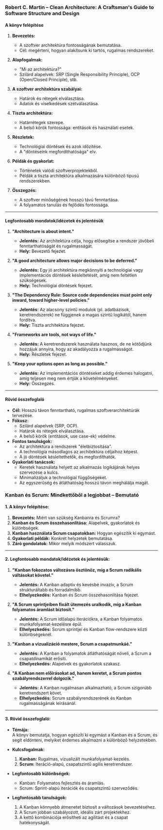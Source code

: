 ### **Robert C. Martin – Clean Architecture: A Craftsman's Guide to Software Structure and Design**

#### **A könyv felépítése**
1. **Bevezetés:**  
   - A szoftver architektúra fontosságának bemutatása.  
   - Cél: megérteni, hogyan alakítsunk ki tartós, rugalmas rendszereket.  

2. **Alapfogalmak:**  
   - "Mi az architektúra?"  
   - Szilárd alapelvek: SRP (Single Responsibility Principle), OCP (Open/Closed Principle), stb.  

3. **A szoftver architektúra szabályai:**  
   - Határok és rétegek elválasztása.  
   - Adatok és viselkedések szétválasztása.  

4. **Tiszta architektúra:**  
   - Határrétegek szerepe.  
   - A belső körök fontossága: entitások és használati esetek.  

5. **Részletek:**  
   - Technológiai döntések és azok időzítése.  
   - A "döntéseink megfordíthatósága" elv.  

6. **Példák és gyakorlat:**  
   - Történetek valódi szoftverprojektekből.  
   - Példák a tiszta architektúra alkalmazására különböző típusú rendszerekben.

7. **Összegzés:**  
   - A szoftver minőségének hosszú távú fenntartása.  
   - A folyamatos tanulás és fejlődés fontossága.

---

#### **Legfontosabb mondatok/idézetek és jelentésük**

1. **"Architecture is about intent."**  
   - **Jelentés:** Az architektúra célja, hogy elősegítse a rendszer jövőbeli fenntarthatóságát és rugalmasságát.  
   - **Hely:** Bevezető fejezet.  

2. **"A good architecture allows major decisions to be deferred."**  
   - **Jelentés:** Egy jó architektúra megkönnyíti a technológiai vagy implementációs döntések késleltetését, amíg nem feltétlen szükségesek.  
   - **Hely:** Technológiai döntések fejezet.  

3. **"The Dependency Rule: Source code dependencies must point only inward, toward higher-level policies."**  
   - **Jelentés:** Az alacsony szintű modulok (pl. adatbázisok, keretrendszerek) ne függjenek a magas szintű logikától, hanem fordítva.  
   - **Hely:** Tiszta architektúra fejezet.  

4. **"Frameworks are tools, not ways of life."**  
   - **Jelentés:** A keretrendszerek használata hasznos, de ne kötődjünk hozzájuk annyira, hogy az akadályozza a rugalmasságot.  
   - **Hely:** Részletek fejezet.  

5. **"Keep your options open as long as possible."**  
   - **Jelentés:** Az implementációs döntéseket addig érdemes halogatni, amíg teljesen meg nem értjük a követelményeket.  
   - **Hely:** Összegzés.

---

#### **Rövid összefoglaló**

- **Cél:** Hosszú távon fenntartható, rugalmas szoftverarchitektúrák tervezése.  
- **Fókusz:**  
  - Szilárd alapelvek (SRP, OCP).  
  - Határok és rétegek elválasztása.  
  - A belső körök (entitások, use case-ek) védelme.  
- **Fontos tanulságok:**  
  - Az architektúra a rendszerek "életbiztosítása".  
  - A technológia másodlagos az architektúra céljaihoz képest.  
  - A jó döntések késleltethetők, és megfordíthatók.  
- **Gyakorlati tanácsok:**  
  - Keretek használata helyett az alkalmazás logikájának helyes szervezése a kulcs.  
  - Minimalizáljuk a technológiai függőségeket.  
  - Az egyszerűség és átláthatóság hosszú távon meghálálja magát.



### **Kanban és Scrum: Mindkettőből a legjobbat – Bemutató**  

#### **1. A könyv felépítése:**  
1. **Bevezetés:** Miért van szükség Kanbanra és Scrumra?  
2. **Kanban és Scrum összehasonlítása:** Alapelvek, gyakorlatok és különbségek.  
3. **Kanban használata Scrum csapatokban:** Hogyan egészítik ki egymást.  
4. **Gyakorlati példák:** Konkrét helyzetek bemutatása.  
5. **Záró gondolatok:** Mikor melyik módszert válasszuk.  

---

#### **2. Legfontosabb mondatok/idézetek és jelentésük:**  

1. **"Kanban fokozatos változásra ösztönöz, míg a Scrum radikális váltásokat követel."**  
   - **Jelentés:** A Kanban adaptív és kevésbé invazív, a Scrum strukturáltabb és forradalmibb.  
   - **Elhelyezkedés:** Kanban és Scrum összehasonlítása fejezet.  

2. **"A Scrum sprintjeiben fixált ütemezés uralkodik, míg a Kanban folyamatos áramlást biztosít."**  
   - **Jelentés:** A Scrum időalapú iterációkra, a Kanban folyamatos munkafolyamat-kezelésre épül.  
   - **Elhelyezkedés:** Scrum sprintjei és Kanban flow-rendszere közti különbségeknél.  

3. **"Kanban a vizualizáció mestere, Scrum a csapatmunkáé."**  
   - **Jelentés:** A Kanban a folyamatok átláthatóságát növeli, a Scrum a csapatdinamikát erősíti.  
   - **Elhelyezkedés:** Alapelvek és gyakorlatok szakasz.  

4. **"A Kanban nem előírásokat ad, hanem keretet, a Scrum pontos szabályrendszerrel dolgozik."**  
   - **Jelentés:** A Kanban rugalmasan alkalmazható, a Scrum szigorúbb keretrendszert követ.  
   - **Elhelyezkedés:** Scrum szabályrendszerének és Kanban rugalmasságának leírásánál.  

---

#### **3. Rövid összefoglaló:**  

- **Témája:**  
  A könyv bemutatja, hogyan egészíti ki egymást a Kanban és a Scrum, és segít eldönteni, melyiket érdemes alkalmazni a különböző helyzetekben.  

- **Kulcsfogalmak:**  
  1. **Kanban:** Rugalmas, vizualizált munkafolyamat-kezelés.  
  2. **Scrum:** Iteráció-alapú, csapatszintű agilis keretrendszer.  

- **Legfontosabb különbségek:**  
  - Kanban: Folyamatos fejlesztés és áramlás.  
  - Scrum: Sprint-alapú iterációk és csapatszintű szerveződés.  

- **Legfontosabb tanulságok:**  
  1. A Kanban könnyebb átmenetet biztosít a változások bevezetéséhez.  
  2. A Scrum jobban szabályozott, ideális zárt projektekhez.  
  3. A kettő kombinációja erősítheti az agilitást és a csapat hatékonyságát.  